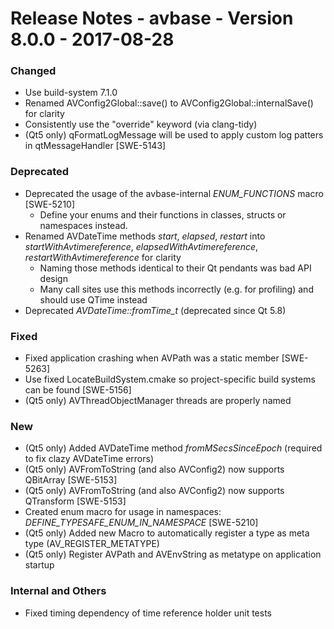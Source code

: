 Release Notes - avbase - Version 8.0.0 - 2017-08-28
===================================================

### Changed

* Use build-system 7.1.0
* Renamed AVConfig2Global::save() to AVConfig2Global::internalSave() for clarity
* Consistently use the "override" keyword (via clang-tidy)
* (Qt5 only) qFormatLogMessage will be used to apply custom log patters in qtMessageHandler [SWE-5143]

### Deprecated

* Deprecated the usage of the avbase-internal *ENUM_FUNCTIONS* macro [SWE-5210]
  * Define your enums and their functions in classes, structs or namespaces instead.
* Renamed AVDateTime methods *start*, *elapsed*, *restart* into *startWithAvtimereference*, *elapsedWithAvtimereference*, *restartWithAvtimereference* for clarity
  * Naming those methods identical to their Qt pendants was bad API design
  * Many call sites use this methods incorrectly (e.g. for profiling) and should use QTime instead
* Deprecated *AVDateTime::fromTime_t* (deprecated since Qt 5.8)

### Fixed

* Fixed application crashing when AVPath was a static member [SWE-5263]
* Use fixed LocateBuildSystem.cmake so project-specific build systems can be found [SWE-5156]
* (Qt5 only) AVThreadObjectManager threads are properly named

### New

* (Qt5 only) Added AVDateTime method *fromMSecsSinceEpoch* (required to fix clazy AVDateTime errors)
* (Qt5 only) AVFromToString (and also AVConfig2) now supports QBitArray [SWE-5153]
* (Qt5 only) AVFromToString (and also AVConfig2) now supports QTransform [SWE-5153]
* Created enum macro for usage in namespaces: *DEFINE_TYPESAFE_ENUM_IN_NAMESPACE* [SWE-5210]
* (Qt5 only) Added new Macro to automatically register a type as meta type (AV_REGISTER_METATYPE)
* (Qt5 only) Register AVPath and AVEnvString as metatype on application startup

### Internal and Others

* Fixed timing dependency of time reference holder unit tests
